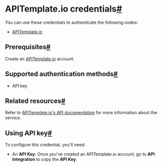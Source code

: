 [](https://github.com/n8n-io/n8n-docs/edit/main/docs/integrations/builtin/credentials/apitemplateio.md "Edit this page")

# APITemplate.io credentials[#](#apitemplateio-credentials "Permanent link")

You can use these credentials to authenticate the following nodes:

*   [APITemplate.io](../../app-nodes/n8n-nodes-base.apitemplateio/)

## Prerequisites[#](#prerequisites "Permanent link")

Create an [APITemplate.io](https://apitemplate.io/) account.

## Supported authentication methods[#](#supported-authentication-methods "Permanent link")

*   API key

## Related resources[#](#related-resources "Permanent link")

Refer to [APITemplate.io's API documentation](https://apitemplate.io/apiv2/) for more information about the service.

## Using API key[#](#using-api-key "Permanent link")

To configure this credential, you'll need:

*   An **API Key**: Once you've created an APITemplate.io account, go to **API Integration** to copy the **API Key**.